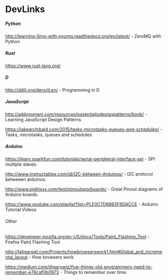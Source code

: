 # DevLinks

##### Python
http://learning-0mq-with-pyzmq.readthedocs.org/en/latest/ - ZeroMQ with Python


##### Rust
https://www.rust-lang.org/


##### D
http://ddili.org/ders/d.en/ - Programming in D


##### JavaScript
http://addyosmani.com/resources/essentialjsdesignpatterns/book/ - Learning JavaScript Design Patterns

https://jakearchibald.com/2015/tasks-microtasks-queues-and-schedules/ - Tasks, microtasks, queues and schedules


##### Arduino
https://learn.sparkfun.com/tutorials/serial-peripheral-interface-spi - SPI multiple slaves.

http://www.instructables.com/id/I2C-between-Arduinos/ - I2C protocol betweeen arduinos.

http://www.pighixxx.com/test/pinoutspg/boards/ - Great Pinout diagrams of Arduino boards.

https://www.youtube.com/playlist?list=PLE0C7D8863F6DACCE - Arduino Tutorial Videos

###### Other
https://developer.mozilla.org/en-US/docs/Tools/Paint_Flashing_Tool - Firefox Paint Flashing Tool

http://taligarsiel.com/Projects/howbrowserswork1.htm#Global_and_incremental_layout - How browsers work

https://medium.com/@garywiz/five-things-old-programmers-need-to-remember-e78caf0b0973 - Things to remember over time.
